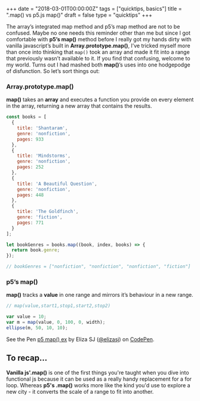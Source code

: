 +++
date = "2018-03-01T00:00:00Z"
tags = ["quicktips, basics"]
title = ".map() vs p5.js map()"
draft = false
type = "quicktips"
+++

The array’s integrated map method and p5’s map method are not to be confused. Maybe no one needs this reminder other than me but since I got comfortable with <strong>p5’s map()</strong> method before I really got my hands dirty with vanilla javascript’s built in <strong>Array.prototype.map()</strong>, I’ve tricked myself more than once into thinking that `map()` took an array and made it fit into a range that previously wasn’t available to it.
If you find that confusing, welcome to my world. Turns out I had mashed both <strong>map()</strong>’s uses into one hodgepodge of disfunction.
So let’s sort things out:

### Array.prototype.map()

<strong>map()</strong> takes an <strong>array</strong> and executes a function you provide on every element in the array, returning a new array that contains the results.

```javascript
const books = [
  {
    title: 'Shantaram',
    genre: 'nonfiction',
    pages: 933
  },
  {
    title: 'Mindstorms',
    genre: 'nonfiction',
    pages: 252
  },
  {
    title: 'A Beautiful Question',
    genre: 'nonfiction',
    pages: 448
  },
  {
    title: 'The Goldfinch',
    genre: 'fiction',
    pages: 771
  }
];

let bookGenres = books.map((book, index, books) => {
  return book.genre;
});

// bookGenres = ["nonfiction", "nonfiction", "nonfiction", "fiction"]
```

### p5’s map()

<strong>map()</strong> tracks a <strong>value</strong> in one range and mirrors it’s behaviour in a new range.

```javascript
// map(value,start1,stop1,start2,stop2)

var value = 10;
var m = map(value, 0, 100, 0, width);
ellipse(m, 50, 10, 10);
```

<p data-height="565" data-theme-id="dark" data-slug-hash="JMxwzr" data-default-tab="js,result" data-user="elizasj" data-embed-version="2" data-pen-title="p5 map() ex" class="codepen">See the Pen <a href="https://codepen.io/elizasj/pen/JMxwzr/">p5 map() ex</a> by Eliza SJ (<a href="https://codepen.io/elizasj">@elizasj</a>) on <a href="https://codepen.io">CodePen</a>.</p>
<script async src="https://production-assets.codepen.io/assets/embed/ei.js"></script>

## To recap...

<strong>Vanilla js'.map()</strong> is one of the first things you're taught when you dive into functional js because it can be used as a really handy replacement for a for loop. Whereas <strong>p5's .map()</strong> works more like the kind you'd use to explore a new city - it converts the scale of a range to fit into another.
